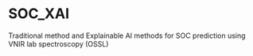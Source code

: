# SOC_XAI
Traditional method and Explainable AI methods for SOC prediction using VNIR lab spectroscopy (OSSL)
